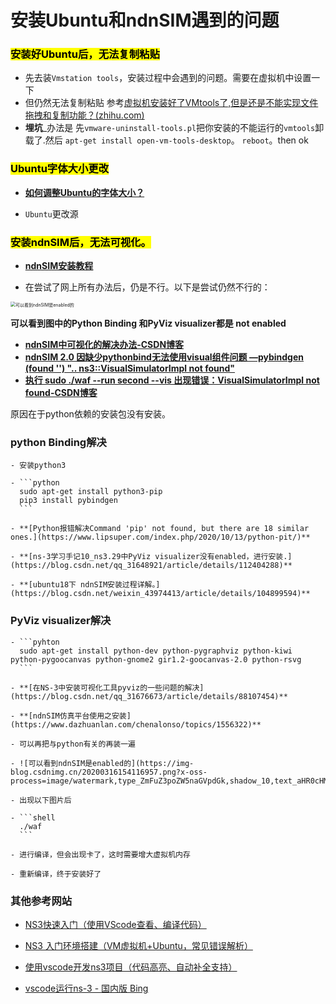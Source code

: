 # 安装Ubuntu和ndnSIM遇到的问题

### <mark>安装好Ubuntu后，无法复制粘贴</mark>

  - 先去装`Vmstation tools`，安装过程中会遇到的问题。需要在虚拟机中设置一下
  - 但仍然无法复制粘贴 参考[虚拟机安装好了VMtools了,但是还是不能实现文件拖拽和复制功能？(zhihu.com)](https://www.zhihu.com/question/41586989)
  - **埋坑**_办法是 先`vmware-uninstall-tools.pl`把你安装的不能运行的`vmtools`卸载了.然后 `apt-get install open-vm-tools-desktop`。 `reboot`。then ok

### <mark>Ubuntu字体大小更改</mark>

  - **[如何调整Ubuntu的字体大小？](https://blog.csdn.net/dghcs18/article/details/104420127)**

- `Ubuntu`更改源

### <mark>安装ndnSIM后，无法可视化。</mark>

  - **[ndnSIM安装教程](https://blog.csdn.net/GregoryHanson/article/details/83036964)**

  - 在尝试了网上所有办法后，仍是不行。以下是尝试仍然不行的：

  <img src="https://img-blog.csdnimg.cn/20200316154116957.png?x-oss-process=image/watermark,type_ZmFuZ3poZW5naGVpdGk,shadow_10,text_aHR0cHM6Ly9ibG9nLmNzZG4ubmV0L3dlaXhpbl80Mzk3NDQxMw==,size_16,color_FFFFFF,t_70" alt="可以看到ndnSIM是enabled的" style="zoom: 50%;" />

  **可以看到图中的Python Binding 和PyViz visualizer都是 not enabled**

  - **[ndnSIM中可视化的解决办法-CSDN博客](https://blog.csdn.net/xiaoxin990214/article/details/70157263)**
  - **[ndnSIM 2.0 因缺少pythonbind无法使用visual组件问题 —pybindgen (found '') ".. ns3::VisualSimulatorImpl not found"](https://blog.csdn.net/neuwyt/article/details/52242853)**
  - **[执行 sudo ./waf --run second --vis 出现错误：VisualSimulatorImpl not found-CSDN博客](https://blog.csdn.net/sinat_36418396/article/details/106569512)**

  原因在于python依赖的安装包没有安装。

  ### **python Binding解决**

    - 安装python3

    - ```python
      sudo apt-get install python3-pip
      pip3 install pybindgen
      ```

    - **[Python报错解决Command 'pip' not found, but there are 18 similar ones.](https://www.lipsuper.com/index.php/2020/10/13/python-pit/)**

    - **[ns-3学习手记10_ns3.29中PyViz visualizer没有enabled，进行安装.](https://blog.csdn.net/qq_31648921/article/details/112404288)**

    - **[ubuntu18下 ndnSIM安装过程详解。](https://blog.csdn.net/weixin_43974413/article/details/104899594)**

  ###  **PyViz visualizer解决**

    - ```pyhton
      sudo apt-get install python-dev python-pygraphviz python-kiwi python-pygoocanvas python-gnome2 gir1.2-goocanvas-2.0 python-rsvg
      ```

    - **[在NS-3中安装可视化工具pyviz的一些问题的解决](https://blog.csdn.net/qq_31676673/article/details/88107454)**

    - **[ndnSIM仿真平台使用之安装](https://www.dazhuanlan.com/chenalonso/topics/1556322)**

    - 可以再把与python有关的再装一遍

    - ![可以看到ndnSIM是enabled的](https://img-blog.csdnimg.cn/20200316154116957.png?x-oss-process=image/watermark,type_ZmFuZ3poZW5naGVpdGk,shadow_10,text_aHR0cHM6Ly9ibG9nLmNzZG4ubmV0L3dlaXhpbl80Mzk3NDQxMw==,size_16,color_FFFFFF,t_70)

    - 出现以下图片后

    - ```shell
      ./waf
      ```

    - 进行编译，但会出现卡了，这时需要增大虚拟机内存

    - 重新编译，终于安装好了

### 其他参考网站

- [NS3快速入门（使用VScode查看、编译代码）](https://blog.csdn.net/weixin_43314519/article/details/106531060)

- [NS3 入门环境搭建（VM虚拟机+Ubuntu，常见错误解析）](https://blog.csdn.net/weixin_43314519/article/details/106504008)

- [使用vscode开发ns3项目（代码高亮、自动补全支持）](https://blog.csdn.net/fwhdzh/article/details/106292166)

- [vscode运行ns-3 - 国内版 Bing](https://cn.bing.com/search?q=vscode运行ns-3&form=ANNTH1&refig=062a1e9b111042da825ae882e17b4c22)

